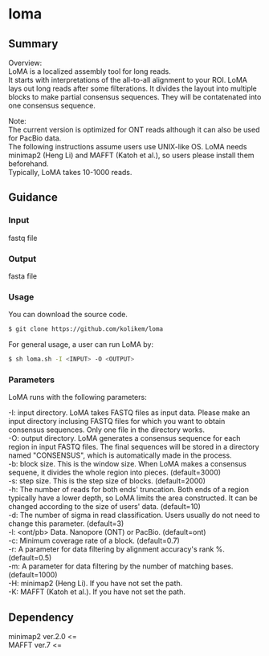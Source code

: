 # loma

## Summary
Overview:  
LoMA is a localized assembly tool for long reads.  
It starts with interpretations of the all-to-all alignment to your ROI. LoMA lays out long reads after some filterations. It divides the layout into multiple blocks to make partial consensus sequences. They will be contatenated into one consensus sequence.

Note:  
The current version is optimized for ONT reads although it can also be used for PacBio data.  
The following instructions assume users use UNIX-like OS. LoMA needs minimap2 (Heng Li) and MAFFT (Katoh et al.), so users please install them beforehand.  
Typically, LoMA takes 10-1000 reads.

## Guidance
### Input
fastq file
### Output
fasta file
### Usage
You can download the source code.
```sh
$ git clone https://github.com/kolikem/loma
```
For general usage, a user can run LoMA by:
```sh
$ sh loma.sh -I <INPUT> -O <OUTPUT>
```
### Parameters
LoMA runs with the following parameters:  
  
-I: <PATH> input directory. LoMA takes FASTQ files as input data. Please make an input directory inclusing FASTQ files for which you want to obtain consensus sequences. Only one file in the directory works.  
-O: <PATH> output directory. LoMA generates a consensus sequence for each region in input FASTQ files. The final sequences will be stored in a directory named "CONSENSUS", which is automatically made in the process.  
-b: <INT> block size. This is the window size. When LoMA makes a consensus sequene, it divides the whole region into pieces. (default=3000)  
-s: <INT> step size. This is the step size of blocks. (default=2000)  
-h: <INT> The number of reads for both ends' truncation. Both ends of a region typically have a lower depth, so LoMA limits the area constructed. It can be changed according to the size of users' data. (default=10)  
-d: <INT> The number of sigma in read classification. Users usually do not need to change this parameter. (default=3)  
-l: <ont/pb> Data. Nanopore (ONT) or PacBio. (default=ont)  
-c: <INT> Minimum coverage rate of a block. (default=0.7)  
-r: <FLOAT> A parameter for data filtering by alignment accuracy's rank %. (default=0.5)  
-m: <INT> A parameter for data filtering by the number of matching bases. (default=1000)  
-H: <PATH> minimap2 (Heng Li). If you have not set the path.  
-K: <PATH> MAFFT (Katoh et al.). If you have not set the path.  

## Dependency
minimap2 ver.2.0 <=  
MAFFT ver.7 <=

